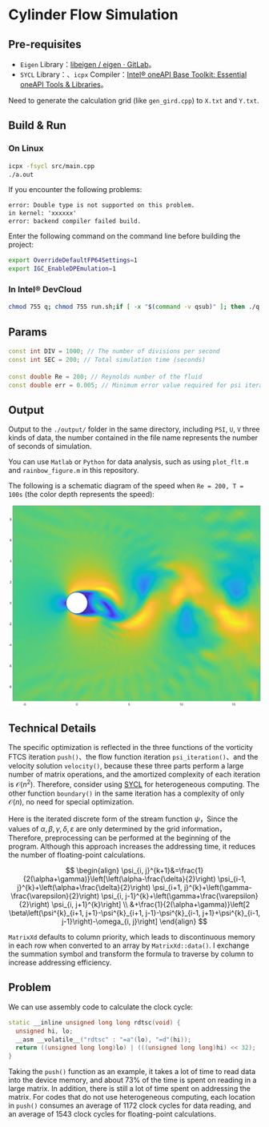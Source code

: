 # Cylinder Flow Simulation

## Pre-requisites

- `Eigen` Library：[libeigen / eigen · GitLab](https://gitlab.com/libeigen/eigen)。
- `SYCL` Library：、`icpx` Compiler：[Intel® oneAPI Base Toolkit: Essential oneAPI Tools & Libraries](https://www.intel.cn/content/www/cn/zh/developer/tools/oneapi/base-toolkit.html)。

Need to generate the calculation grid (like `gen_gird.cpp`) to `X.txt` and `Y.txt`.

## Build & Run

### On Linux

```sh
icpx -fsycl src/main.cpp
./a.out
```

If you encounter the following problems:

```
error: Double type is not supported on this problem.
in kernel: 'xxxxxx'
error: backend compiler failed build.
```

Enter the following command on the command line before building the project:

```bash
export OverrideDefaultFP64Settings=1 
export IGC_EnableDPEmulation=1
```

### In Intel® DevCloud

```sh
chmod 755 q; chmod 755 run.sh;if [ -x "$(command -v qsub)" ]; then ./q run.sh; else ./run.sh; fi
```


## Params

```c++
const int DIV = 1000; // The number of divisions per second
const int SEC = 200; // Total simulation time (seconds)

const double Re = 200; // Reynolds number of the fluid
const double err = 0.005; // Minimum error value required for psi iterations
```

## Output

Output to the `./output/` folder in the same directory, including `PSI`, `U`, `V` three kinds of data, the number contained in the file name represents the number of seconds of simulation.

You can use `Matlab` or `Python` for data analysis, such as using `plot_flt.m` and `rainbow_figure.m` in this repository.

The following is a schematic diagram of the speed when `Re = 200, T = 100s` (the color depth represents the speed):

![schematic diagram of the speed](./img/spd_cl.jpg)

## Technical Details

The specific optimization is reflected in the three functions of the vorticity FTCS iteration `push()`、the flow function iteration `psi_iteration()`、and the velocity solution `velocity()`, because these three parts perform a large number of matrix operations, and the amortized complexity of each iteration is $\mathcal O(n^2)$. Therefore, consider using [SYCL](https://www.intel.com/content/www/us/en/developer/tools/oneapi/data-parallel-c-plus-plus.html) for heterogeneous computing. The other function `boundary()` in the same iteration has a complexity of only $\mathcal O(n)$, no need for special optimization.

Here is the iterated discrete form of the stream function $\psi$，Since the values of $\alpha, \beta, \gamma, \delta, \varepsilon$ are only determined by the grid information，Therefore, preprocessing can be performed at the beginning of the program. Although this approach increases the addressing time, it reduces the number of floating-point calculations.

$$
\begin{align}
\psi_{i, j}^{k+1}&=\frac{1}{2(\alpha+\gamma)}\left[\left(\alpha-\frac{\delta}{2}\right) \psi_{i-1, j}^{k}+\left(\alpha+\frac{\delta}{2}\right) \psi_{i+1, j}^{k}+\left(\gamma-\frac{\varepsilon}{2}\right) \psi_{i, j-1}^{k}+\left(\gamma+\frac{\varepsilon}{2}\right) \psi_{i, j+1}^{k}\right] \\  
  &+\frac{1}{2(\alpha+\gamma)}\left[2 \beta\left(\psi^{k}_{i+1, j+1}-\psi^{k}_{i+1, j-1}-\psi^{k}_{i-1, j+1}+\psi^{k}_{i-1, j-1}\right)-\omega_{i, j}\right]
\end{align}
$$

`MatrixXd` defaults to column priority, which leads to discontinuous memory in each row when converted to an array by `MatrixXd::data()`. I exchange the summation symbol and transform the formula to traverse by column to increase addressing efficiency.

## Problem

We can use assembly code to calculate the clock cycle:

```c++
static __inline unsigned long long rdtsc(void) {
  unsigned hi, lo;
  __asm __volatile__("rdtsc" : "=a"(lo), "=d"(hi));
  return ((unsigned long long)lo) | (((unsigned long long)hi) << 32);
} 
```

Taking the `push()` function as an example, it takes a lot of time to read data into the device memory, and about 73% of the time is spent on reading in a large matrix. In addition, there is still a lot of time spent on addressing the matrix. For codes that do not use heterogeneous computing, each location in `push()` consumes an average of 1172 clock cycles for data reading, and an average of 1543 clock cycles for floating-point calculations.